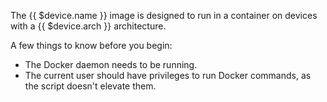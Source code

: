 The {{ $device.name }} image is designed to run in a container on devices with a {{ $device.arch }} architecture.

A few things to know before you begin:
- The Docker daemon needs to be running.
- The current user should have privileges to run Docker commands, as the script doesn't elevate them.